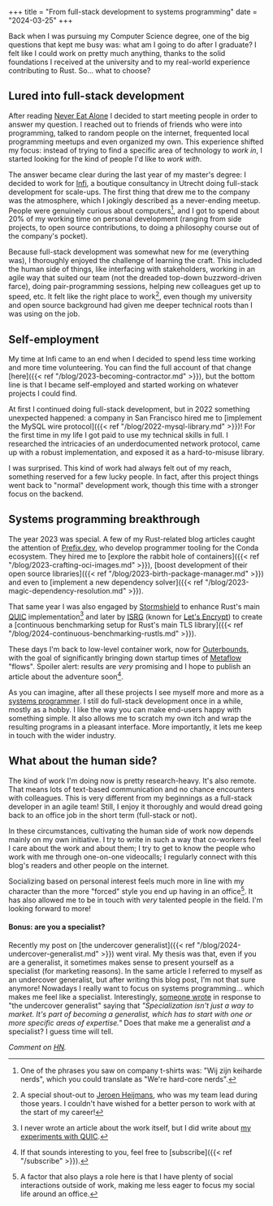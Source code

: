 +++
title = "From full-stack development to systems programming"
date = "2024-03-25"
+++

Back when I was pursuing my Computer Science degree, one of the big questions that kept me busy was: what am I going to do after I graduate? I felt like I could work on pretty much anything, thanks to the solid foundations I received at the university and to my real-world experience contributing to Rust. So... what to choose?

## Lured into full-stack development

After reading [Never Eat Alone](https://www.goodreads.com/book/show/84699.Never_Eat_Alone) I decided to start meeting people in order to answer my question. I reached out to friends of friends who were into programming, talked to random people on the internet, frequented local programming meetups and even organized my own. This experience shifted my focus: instead of trying to find a specific area of technology to _work in_, I started looking for the kind of people I'd like to _work with_.

The answer became clear during the last year of my master's degree: I decided to work for [Infi](https://infi.nl/), a boutique consultancy in Utrecht doing full-stack development for scale-ups. The first thing that drew me to the company was the atmosphere, which I jokingly described as a never-ending meetup. People were genuinely curious about computers[^1], and I got to spend about 20% of my working time on personal development (ranging from side projects, to open source contributions, to doing a philosophy course out of the company's pocket).

Because full-stack development was somewhat new for me (everything was), I thoroughly enjoyed the challenge of learning the craft. This included the human side of things, like interfacing with stakeholders, working in an agile way that suited our team (not the dreaded top-down buzzword-driven farce), doing pair-programming sessions, helping new colleagues get up to speed, etc. It felt like the right place to work[^2], even though my university and open source background had given me deeper technical roots than I was using on the job.

## Self-employment

My time at Infi came to an end when I decided to spend less time working and more time volunteering. You can find the full account of that change [here]({{< ref "/blog/2023-becoming-contractor.md" >}}), but the bottom line is that I became self-employed and started working on whatever projects I could find.

At first I continued doing full-stack development, but in 2022 something unexpected happened: a company in San Francisco hired me to [implement the MySQL wire protocol]({{< ref "/blog/2022-mysql-library.md" >}})! For the first time in my life I got paid to use my technical skills in full. I researched the intricacies of an underdocumented network protocol, came up with a robust implementation, and exposed it as a hard-to-misuse library.

I was surprised. This kind of work had always felt out of my reach, something reserved for a few lucky people. In fact, after this project things went back to "normal" development work, though this time with a stronger focus on the backend.

## Systems programming breakthrough

The year 2023 was special. A few of my Rust-related blog articles caught the attention of [Prefix.dev](https://prefix.dev), who develop programmer tooling for the Conda ecosystem. They hired me to [explore the rabbit hole of containers]({{< ref "/blog/2023-crafting-oci-images.md" >}}), [boost development of their open source libraries]({{< ref "/blog/2023-birth-package-manager.md" >}}) and even to [implement a new dependency solver]({{< ref "/blog/2023-magic-dependency-resolution.md" >}}).

That same year I was also engaged by [Stormshield](https://www.stormshield.com/) to enhance Rust's main [QUIC](https://en.wikipedia.org/wiki/QUIC) implementation[^3] and later by [ISRG](https://www.abetterinternet.org/) (known for [Let's Encrypt](https://letsencrypt.org/)) to create a [continuous benchmarking setup for Rust's main TLS library]({{< ref "/blog/2024-continuous-benchmarking-rustls.md" >}}).

These days I'm back to low-level container work, now for [Outerbounds](https://outerbounds.com/), with the goal of significantly bringing down startup times of [Metaflow](https://github.com/Netflix/metaflow) "flows". Spoiler alert: results are _very_ promising and I hope to publish an article about the adventure soon[^4].

As you can imagine, after all these projects I see myself more and more as a [systems programmer](https://en.wikipedia.org/wiki/Systems_programming). I still do full-stack development once in a while, mostly as a hobby. I like the way you can make end-users happy with something simple. It also allows me to scratch my own itch and wrap the resulting programs in a pleasant interface. More importantly, it lets me keep in touch with the wider industry.

## What about the human side?

The kind of work I'm doing now is pretty research-heavy. It's also remote. That means lots of text-based communication and no chance encounters with colleagues. This is very different from my beginnings as a full-stack developer in an agile team! Still, I enjoy it thoroughly and would dread going back to an office job in the short term (full-stack or not).

In these circumstances, cultivating the human side of work now depends mainly on my own initiative. I try to write in such a way that co-workers feel I care about the work and about them; I try to get to know the people who work with me through one-on-one videocalls; I regularly connect with this blog's readers and other people on the internet.

Socializing based on personal interest feels much more in line with my character than the more "forced" style you end up having in an office[^5]. It has also allowed me to be in touch with _very_ talented people in the field. I'm looking forward to more!

#### Bonus: are you a specialist?

Recently my post on [the undercover generalist]({{< ref "/blog/2024-undercover-generalist.md" >}}) went viral. My thesis was that, even if you are a generalist, it sometimes makes sense to present yourself as a specialist (for marketing reasons). In the same article I referred to myself as an undercover generalist, but after writing this blog post, I'm not that sure anymore! Nowadays I really want to focus on systems programming... which makes me feel like a specialist. Interestingly, [someone wrote](https://gusvanhorn.blogspot.com/2024/02/marketing-isnt-only-reason-to-specialize.html) in response to "the undercover generalist" saying that _"Specialization isn't just a way to market. It's part of becoming a generalist, which has to start with one or more specific areas of expertise."_ Does that make me a generalist _and_ a specialist? I guess time will tell.

_Comment on [HN](https://news.ycombinator.com/item?id=39817026)._

[^1]: One of the phrases you saw on company t-shirts was: "Wij zijn keiharde nerds", which you could translate as "We're hard-core nerds".
[^2]: A special shout-out to [Jeroen Heijmans](https://github.com/jeroenheijmans/), who was my team lead during those years. I couldn't have wished for a better person to work with at the start of my career!
[^3]: I never wrote an article about the work itself, but I did write about [my experiments with QUIC](https://ochagavia.nl/blog/hangman-over-quic/).
[^4]: If that sounds interesting to you, feel free to [subscribe]({{< ref "/subscribe" >}}).
[^5]: A factor that also plays a role here is that I have plenty of social interactions outside of work, making me less eager to focus my social life around an office.